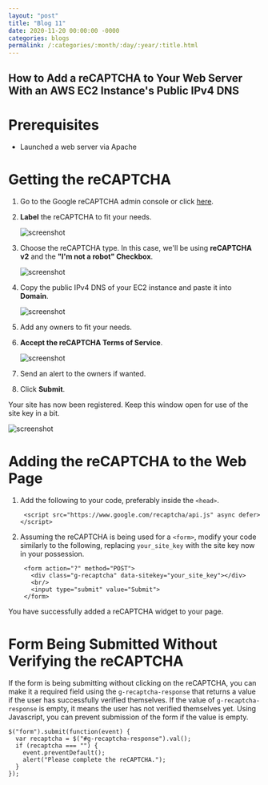 ```yaml
---
layout: "post"
title: "Blog 11"
date: 2020-11-20 00:00:00 -0000
categories: blogs
permalink: /:categories/:month/:day/:year/:title.html
---
```

## How to Add a reCAPTCHA to Your Web Server With an AWS EC2 Instance's Public IPv4 DNS 

# Prerequisites
* Launched a web server via Apache

# Getting the reCAPTCHA
1. Go to the Google reCAPTCHA admin console or click [here](https://www.google.com/recaptcha/admin/create).

2. **Label** the reCAPTCHA to fit your needs.

    ![screenshot](https://i.imgur.com/PZbTjWz.png)

3. Choose the reCAPTCHA type. In this case, we'll be using **reCAPTCHA v2** and the **"I'm not a robot" Checkbox**.

    ![screenshot](https://i.imgur.com/X8RPo3d.png)

4. Copy the public IPv4 DNS of your EC2 instance and paste it into **Domain**.

    ![screenshot](https://i.imgur.com/TEaarqt.png)

5. Add any owners to fit your needs.

6. **Accept the reCAPTCHA Terms of Service**.

    ![screenshot](https://i.imgur.com/LBgcCDS.png)

7. Send an alert to the owners if wanted.

8. Click **Submit**.

Your site has now been registered. Keep this window open for use of the site key in a bit.

![screenshot](https://i.imgur.com/kRPsgFO.png)

# Adding the reCAPTCHA to the Web Page
1. Add the following to your code, preferably inside the `<head>`.

        <script src="https://www.google.com/recaptcha/api.js" async defer></script>

2. Assuming the reCAPTCHA is being used for a `<form>`, modify your code similarly to the following, replacing `your_site_key` with the site key now in your possession.

        <form action="?" method="POST">
          <div class="g-recaptcha" data-sitekey="your_site_key"></div>
          <br/>
          <input type="submit" value="Submit">
        </form>

You have successfully added a reCAPTCHA widget to your page.

# Form Being Submitted Without Verifying the reCAPTCHA
If the form is being submitting without clicking on the reCAPTCHA, you can make it a required field using the `g-recaptcha-response` that returns a value if the user has successfully verified themselves. If the value of `g-recaptcha-response` is empty, it means the user has not verified themselves yet. Using Javascript, you can prevent submission of the form if the value is empty.

    $("form").submit(function(event) {
      var recaptcha = $("#g-recaptcha-response").val();
      if (recaptcha === "") {
        event.preventDefault();
        alert("Please complete the reCAPTCHA.");
      }
    });
